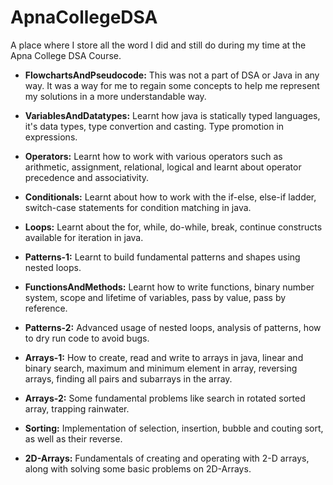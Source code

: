 # ApnaCollegeDSA
A place where I store all the word I did and still do during my time at the Apna College DSA Course.

- **FlowchartsAndPseudocode:** This was not a part of DSA or Java in any way. It was a way for me to regain some concepts to help me represent my solutions in a more understandable way.

- **VariablesAndDatatypes:** Learnt how java is statically typed languages, it's data types, type convertion and casting. Type promotion in expressions.

- **Operators:** Learnt how to work with various operators such as arithmetic, assignment, relational, logical and learnt about operator precedence and associativity.

- **Conditionals:** Learnt about how to work with the if-else, else-if ladder, switch-case statements for condition matching in java.

- **Loops:** Learnt about the for, while, do-while, break, continue constructs available for iteration in java.

- **Patterns-1:** Learnt to build fundamental patterns and shapes using nested loops.

- **FunctionsAndMethods:** Learnt how to write functions, binary number system, scope and lifetime of variables, pass by value, pass by reference.

- **Patterns-2:** Advanced usage of nested loops, analysis of patterns, how to dry run code to avoid bugs.

- **Arrays-1:** How to create, read and write to arrays in java, linear and binary search, maximum and minimum element in array, reversing arrays, finding all pairs and subarrays in the array.

- **Arrays-2:** Some fundamental problems like search in rotated sorted array, trapping rainwater.

- **Sorting:** Implementation of selection, insertion, bubble and couting sort, as well as their reverse.

- **2D-Arrays:** Fundamentals of creating and operating with 2-D arrays, along with solving some basic problems on 2D-Arrays.
